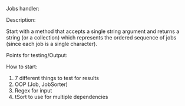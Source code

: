 Jobs handler:

Description:

Start with a method that accepts a single string argument and returns a string (or a collection) which represents the ordered sequence of jobs (since each job is a single character).

Points for testing/Output:


How to start:
1. 7 different things to test for results
2. OOP (Job, JobSorter)
3. Regex for input
4. tSort to use for multiple dependencies

